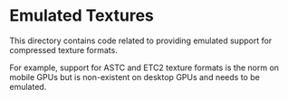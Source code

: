 # Emulated Textures

This directory contains code related to providing emulated support for compressed texture formats.

For example, support for ASTC and ETC2 texture formats is the norm on mobile GPUs but is non-existent
on desktop GPUs and needs to be emulated.